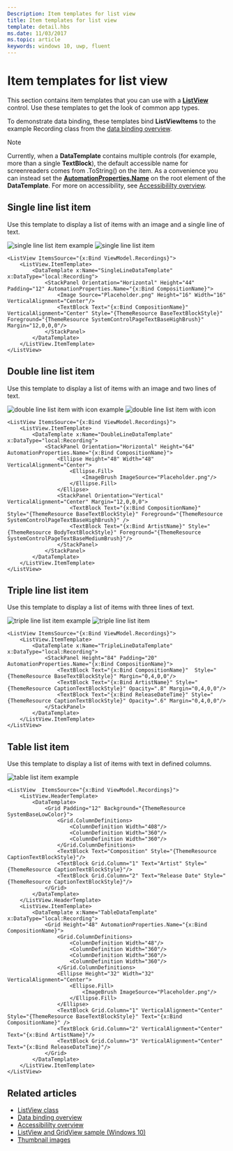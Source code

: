 ```yaml
---
Description: Item templates for list view
title: Item templates for list view
template: detail.hbs
ms.date: 11/03/2017
ms.topic: article
keywords: windows 10, uwp, fluent
---
```

# Item templates for list view

This section contains item templates that you can use with a [**ListView**](https://docs.microsoft.com/uwp/api/Windows.UI.Xaml.Controls.ListView) control. Use these templates to get the look of common app types. 

To demonstrate data binding, these templates bind **ListViewItems** to the example Recording class from the [data binding overview](../../data-binding/data-binding-quickstart.md).

> [!NOTE] 
> Currently, when a **DataTemplate** contains multiple controls (for example, more than a single **TextBlock**), the default accessible name for screenreaders comes from .ToString() on the item. As a convenience you can instead set the [**AutomationProperties.Name**](https://docs.microsoft.com/uwp/api/windows.ui.xaml.automation.automationproperties) on the root element of the **DataTemplate**. For more on accessibility, see [Accessibililty overview](../accessibility/accessibility-overview.md).

## Single line list item
Use this template to display a list of items with an image and a single line of text.

![single line list item example](images/listitems/singlelineexample.png)
![single line list item](images/listitems/singlelineicon.png)
```xaml
<ListView ItemsSource="{x:Bind ViewModel.Recordings}">
    <ListView.ItemTemplate>
        <DataTemplate x:Name="SingleLineDataTemplate" x:DataType="local:Recording">
            <StackPanel Orientation="Horizontal" Height="44" Padding="12" AutomationProperties.Name="{x:Bind CompositionName}">
                <Image Source="Placeholder.png" Height="16" Width="16" VerticalAlignment="Center"/>
                <TextBlock Text="{x:Bind CompositionName}" VerticalAlignment="Center" Style="{ThemeResource BaseTextBlockStyle}" Foreground="{ThemeResource SystemControlPageTextBaseHighBrush}" Margin="12,0,0,0"/>
            </StackPanel>
        </DataTemplate>
    </ListView.ItemTemplate>
</ListView>
```

## Double line list item 
Use this template to display a list of items with an image and two lines of text.

![double line list item with icon example](images/listitems/doublelineexample.png) 
![double line list item with icon](images/listitems/doublelineicon.png)

```xaml
<ListView ItemsSource="{x:Bind ViewModel.Recordings}">
    <ListView.ItemTemplate>
        <DataTemplate x:Name="DoubleLineDataTemplate" x:DataType="local:Recording">
            <StackPanel Orientation="Horizontal" Height="64" AutomationProperties.Name="{x:Bind CompositionName}">
                <Ellipse Height="48" Width="48" VerticalAlignment="Center">
                    <Ellipse.Fill>
                        <ImageBrush ImageSource="Placeholder.png"/>
                    </Ellipse.Fill>
                </Ellipse>
                <StackPanel Orientation="Vertical" VerticalAlignment="Center" Margin="12,0,0,0">
                    <TextBlock Text="{x:Bind CompositionName}"  Style="{ThemeResource BaseTextBlockStyle}" Foreground="{ThemeResource SystemControlPageTextBaseHighBrush}" />
                    <TextBlock Text="{x:Bind ArtistName}" Style="{ThemeResource BodyTextBlockStyle}" Foreground="{ThemeResource SystemControlPageTextBaseMediumBrush}"/>
                </StackPanel>
            </StackPanel>
        </DataTemplate>
    </ListView.ItemTemplate>
</ListView>
```

## Triple line list item
Use this template to display a list of items with three lines of text.

![triple line list item example](images/listitems/triplelineexample.png)
![triple line list item](images/listitems/tripleline.png)

```xaml
<ListView ItemsSource="{x:Bind ViewModel.Recordings}">
    <ListView.ItemTemplate>
        <DataTemplate x:Name="TripleLineDataTemplate" x:DataType="local:Recording">
            <StackPanel Height="84" Padding="20" AutomationProperties.Name="{x:Bind CompositionName}">
                <TextBlock Text="{x:Bind CompositionName}"  Style="{ThemeResource BaseTextBlockStyle}" Margin="0,4,0,0"/>
                <TextBlock Text="{x:Bind ArtistName}" Style="{ThemeResource CaptionTextBlockStyle}" Opacity=".8" Margin="0,4,0,0"/>
                <TextBlock Text="{x:Bind ReleaseDateTime}" Style="{ThemeResource CaptionTextBlockStyle}" Opacity=".6" Margin="0,4,0,0"/>
            </StackPanel>
        </DataTemplate>
    </ListView.ItemTemplate>
</ListView>
```

## Table list item
Use this template to display a list of items with text in defined columns.

![table list item example](images/listitems/tablelist.png)
```xaml
<ListView  ItemsSource="{x:Bind ViewModel.Recordings}">
    <ListView.HeaderTemplate>
        <DataTemplate>
            <Grid Padding="12" Background="{ThemeResource SystemBaseLowColor}">
                <Grid.ColumnDefinitions>
                    <ColumnDefinition Width="408"/>
                    <ColumnDefinition Width="360"/>
                    <ColumnDefinition Width="360"/>
                </Grid.ColumnDefinitions>
                <TextBlock Text="Composition" Style="{ThemeResource CaptionTextBlockStyle}"/>
                <TextBlock Grid.Column="1" Text="Artist" Style="{ThemeResource CaptionTextBlockStyle}"/>
                <TextBlock Grid.Column="2" Text="Release Date" Style="{ThemeResource CaptionTextBlockStyle}"/>
            </Grid>
        </DataTemplate>
    </ListView.HeaderTemplate>
    <ListView.ItemTemplate>
        <DataTemplate x:Name="TableDataTemplate" x:DataType="local:Recording">
            <Grid Height="48" AutomationProperties.Name="{x:Bind CompositionName}">
                <Grid.ColumnDefinitions>
                    <ColumnDefinition Width="48"/>
                    <ColumnDefinition Width="360"/>
                    <ColumnDefinition Width="360"/>
                    <ColumnDefinition Width="360"/>
                </Grid.ColumnDefinitions>
                <Ellipse Height="32" Width="32" VerticalAlignment="Center">
                    <Ellipse.Fill>
                        <ImageBrush ImageSource="Placeholder.png"/>
                    </Ellipse.Fill>
                </Ellipse>
                <TextBlock Grid.Column="1" VerticalAlignment="Center" Style="{ThemeResource BaseTextBlockStyle}" Text="{x:Bind CompositionName}" />
                <TextBlock Grid.Column="2" VerticalAlignment="Center" Text="{x:Bind ArtistName}"/>
                <TextBlock Grid.Column="3" VerticalAlignment="Center" Text="{x:Bind ReleaseDateTime}"/>
            </Grid>
        </DataTemplate>
    </ListView.ItemTemplate>
</ListView>
```

## Related articles
- [ListView class](https://docs.microsoft.com/uwp/api/windows.ui.xaml.controls.listview)
- [Data binding overview](../../data-binding/data-binding-quickstart.md)
- [Accessibililty overview](../accessibility/accessibility-overview.md)
- [ListView and GridView sample (Windows 10)](https://github.com/Microsoft/Windows-universal-samples/tree/master/Samples/XamlListView)
- [Thumbnail images](../../files/thumbnails.md)
